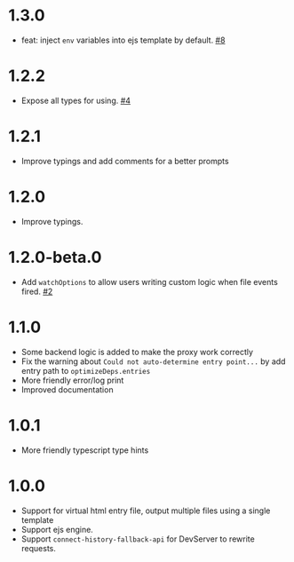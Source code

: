 # 1.3.0

- feat: inject `env` variables into ejs template by default. [#8](https://github.com/emosheeep/vite-plugin-virtual-mpa/pull/8)

# 1.2.2

- Expose all types for using. [#4](https://github.com/emosheeep/vite-plugin-virtual-mpa/issues/4)

# 1.2.1

- Improve typings and add comments for a better prompts

# 1.2.0

- Improve typings.

# 1.2.0-beta.0

- Add `watchOptions` to allow users writing custom logic when file events fired. [#2](https://github.com/emosheeep/vite-plugin-virtual-mpa/issues/2)

# 1.1.0

- Some backend logic is added to make the proxy work correctly
- Fix the warning about `Could not auto-determine entry point...` by add entry path to `optimizeDeps.entries`
- More friendly error/log print
- Improved documentation

# 1.0.1

- More friendly typescript type hints

# 1.0.0

- Support for virtual html entry file, output multiple files using a single template
- Support ejs engine.
- Support `connect-history-fallback-api` for DevServer to rewrite requests.
